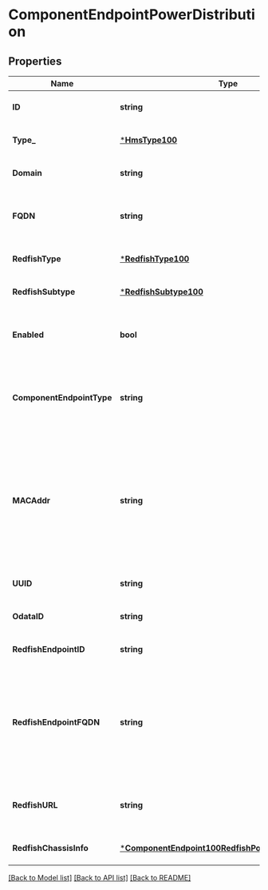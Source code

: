 # ComponentEndpointPowerDistribution

## Properties
Name | Type | Description | Notes
------------ | ------------- | ------------- | -------------
**ID** | **string** |  | [optional] [default to null]
**Type_** | [***HmsType100**](HMSType.1.0.0.md) |  | [optional] [default to null]
**Domain** | **string** | Domain of component FQDN.  Hostname is always ID/xname | [optional] [default to null]
**FQDN** | **string** | Fully-qualified domain name of component on management network if for example the component is a node. | [optional] [default to null]
**RedfishType** | [***RedfishType100**](RedfishType.1.0.0.md) |  | [optional] [default to null]
**RedfishSubtype** | [***RedfishSubtype100**](RedfishSubtype.1.0.0.md) |  | [optional] [default to null]
**Enabled** | **bool** | To disable a component without deleting its data from the database, can be set to false | [optional] [default to null]
**ComponentEndpointType** | **string** | This is used as a discriminator to determine the additional RF-type- specific data that is kept for a ComponentEndpoint. | [default to null]
**MACAddr** | **string** | If the component e.g. a ComputerSystem/Node has a MAC on the management network, i.e. corresponding to the FQDN field&#x27;s Ethernet interface, this field will be present.  Not the HSN MAC.  Represented as the standard colon-separated 6 byte hex string. | [optional] [default to null]
**UUID** | **string** |  | [optional] [default to null]
**OdataID** | **string** |  | [optional] [default to null]
**RedfishEndpointID** | **string** |  | [optional] [default to null]
**RedfishEndpointFQDN** | **string** | This is a back-reference to the fully-qualified domain name of the parent Redfish endpoint that was used to discover the component.  It is the RedfishEndpointID field i.e. the hostname/xname plus its current domain. | [optional] [default to null]
**RedfishURL** | **string** | Complete URL to the corresponding Redfish object, combining the RedfishEndpoint&#x27;s FQDN and the OdataID. | [optional] [default to null]
**RedfishChassisInfo** | [***ComponentEndpoint100RedfishPowerDistributionInfo**](ComponentEndpoint.1.0.0_RedfishPowerDistributionInfo.md) |  | [optional] [default to null]

[[Back to Model list]](../README.md#documentation-for-models) [[Back to API list]](../README.md#documentation-for-api-endpoints) [[Back to README]](../README.md)

